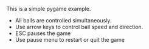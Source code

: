 This is a simple pygame example.  
* All balls are controlled simultaneously.
* Use arrow keys to control ball speed and direction.
* ESC pauses the game
* Use pause menu to restart or quit the game